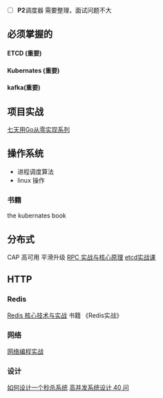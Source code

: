 
- [ ] **P2**调度器
    需要整理，面试问题不大

## 必须掌握的
#### ETCD (重要)
#### Kubernates (重要)
#### kafka(重要)
## 项目实战
[七天用Go从零实现系列](https://geektutu.com/post/geecache.html)
## 操作系统
* 进程调度算法
* linux 操作
### 书籍
the kubernates book
## 分布式
CAP
高可用
平滑升级
[RPC 实战与核心原理](https://time.geekbang.org/column/article/199649)
[etcd实战课](https://time.geekbang.org/column/article/335186)
## HTTP
### Redis
[Redis 核心技术与实战](https://time.geekbang.org/column/article/279649)
书籍
《Redis实战》
### 网络
[网络编程实战](https://time.geekbang.org/column/intro/100032701?tab=catalog)

### 设计
[如何设计一个秒杀系统](https://time.geekbang.org/column/article/40153)
[高并发系统设计 40 问](https://time.geekbang.org/column/intro/100035801?tab=catalog)